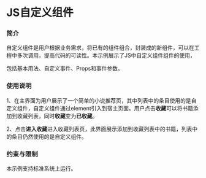 # JS自定义组件



### 简介

自定义组件是用户根据业务需求，将已有的组件组合，封装成的新组件，可以在工程中多次调用，提高代码的可读性。本示例展示了JS中自定义组件组件的使用，

包括基本用法、自定义事件、Props和事件参数。

### 使用说明

1、在主界面为用户展示了一个简单的小说推荐页，其中列表中的条目使用的是自定义组件，自定义组件通过element引入到宿主页面。用户点击**收藏**可以将书籍添加到收藏列表，同时**收藏**变为**已收藏**。

2、点击**进入收藏**进入收藏列表页，此界面展示添加到收藏列表中的书籍，列表中的条目仍然使用的是自定义组件。

### 约束与限制

本示例支持标准系统上运行。
